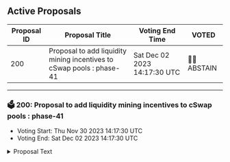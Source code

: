 ## Active Proposals

| Proposal ID | Proposal Title | Voting End Time | VOTED |
|-------------|----------------|-----------------|-------|
| 200 | Proposal to add liquidity mining incentives to cSwap pools : phase-41 | Sat Dec 02 2023 14:17:30 UTC | 🤷‍♂️ ABSTAIN |

---

### 🗳 200: Proposal to add liquidity mining incentives to cSwap pools : phase-41
- Voting Start: Thu Nov 30 2023 14:17:30 UTC
- Voting End: Sat Dec 02 2023 14:17:30 UTC

<details>
<summary>Proposal Text</summary>
 
**Summary:**
 This is an on-chain proposal to add the incentives to cSwap pools. We opened the discussion to the community on our forum to add the liquidity incentives for phase-41 on cSwap DEX by allocating 71,565 CMDX for an extended period of 14 days - to be distributed per the model for liquidity rewards. 

The pools would be incentivised as per the discussion on the forum. 

**Detailed Forum discussion about the incentive distribution:**
 [https://forum.comdex.one/t/42-weekly-liquidity-mining-incentives-for-cswap-pools-phase-41/1014](https://forum.comdex.one/t/42-weekly-liquidity-mining-incentives-for-cswap-pools-phase-41/1014) 

 Token distribution wallet: comdex1tpmujzqsm5t7tznwtr2g2a4v7jyyyhg5zuphs7 

 Gauge creation wallet: comdex1y56syt6xra68shwp84zepcyatv5ptrp4jmfgzy 
**Vote:** 
 - By voting YES, you agree that incentives should be allocated in the following manner as described in this proposal. 
 - By voting NO, you signal that incentives should not be distributed as described in the proposal. 
 - By voting ABSTAIN, you formally decline to vote either for or against the proposal.
 - By voting, NOWITHVETO expresses that you strongly disagree and would like to see depositors penalised by revocation of their proposal deposit and contribute towards an automatic 1/3 veto threshold.
</details>
